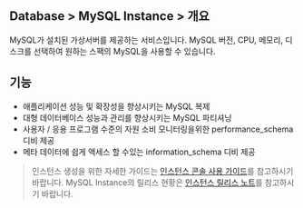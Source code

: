 ## Database > MySQL Instance > 개요

MySQL가 설치된 가상서버를 제공하는 서비스입니다. MySQL 버전, CPU, 메모리, 디스크를 선택하여 원하는 스팩의 MySQL을 사용할 수 있습니다.

## 기능

- 애플리케이션 성능 및 확장성을 향상시키는 MySQL 복제
- 대형 데이터베이스 성능과 관리를 향상시키는 MySQL 파티셔닝
- 사용자 / 응용 프로그램 수준의 자원 소비 모니터링을위한 performance_schema 디비 제공
- 메타 데이터에 쉽게 액세스 할 수있는 information_schema 디비 제공

> 인스턴스 생성을 위한 자세한 가이드는 [인스턴스 콘솔 사용 가이드](/Compute/Instance/ko/console-guide/)를 참고하시기 바랍니다.
> MySQL Instance의 릴리스 현황은 [인스턴스 릴리스 노트](/Compute/ko/release-notes/)를 참고하시기 바랍니다.
